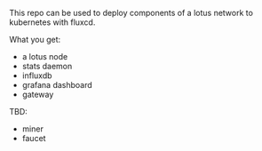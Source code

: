 This repo can be used to deploy components of a lotus network to kubernetes with fluxcd.

What you get:
 * a lotus node
 * stats daemon
 * influxdb
 * grafana dashboard
 * gateway

TBD:
 * miner
 * faucet

